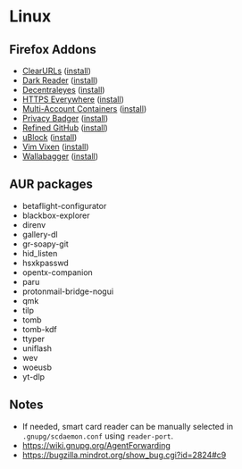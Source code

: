 # Linux

## Firefox Addons

- [ClearURLs](https://gitlab.com/KevinRoebert/ClearUrls) ([install](https://addons.mozilla.org/en-US/firefox/addon/clearurls/))
- [Dark Reader](https://github.com/darkreader/darkreader) ([install](https://addons.mozilla.org/en-US/firefox/addon/darkreader/))
- [Decentraleyes](https://git.synz.io/Synzvato/decentraleyes) ([install](https://addons.mozilla.org/en-US/firefox/addon/decentraleyes/))
- [HTTPS Everywhere](https://github.com/EFForg/https-everywhere) ([install](https://www.eff.org/https-everywhere))
- [Multi-Account Containers](https://github.com/mozilla/multi-account-containers) ([install](https://addons.mozilla.org/en-US/firefox/addon/multi-account-containers/))
- [Privacy Badger](https://github.com/EFForg/privacybadger) ([install](https://privacybadger.org/))
- [Refined GitHub](https://github.com/sindresorhus/refined-github) ([install](https://addons.mozilla.org/en-US/firefox/addon/refined-github-/))
- [uBlock](https://github.com/gorhill/uBlock) ([install](https://addons.mozilla.org/en-US/firefox/addon/ublock-origin/))
- [Vim Vixen](https://github.com/ueokande/vim-vixen) ([install](https://addons.mozilla.org/en-US/firefox/addon/vim-vixen/))
- [Wallabagger](https://github.com/wallabag/wallabagger) ([install](https://addons.mozilla.org/en-US/firefox/addon/wallabagger/))

## AUR packages

- betaflight-configurator
- blackbox-explorer
- direnv
- gallery-dl
- gr-soapy-git
- hid_listen
- hsxkpasswd
- opentx-companion
- paru
- protonmail-bridge-nogui
- qmk
- tilp
- tomb
- tomb-kdf
- ttyper
- uniflash
- wev
- woeusb
- yt-dlp

## Notes

- If needed, smart card reader can be manually selected in `.gnupg/scdaemon.conf` using `reader-port`.
- https://wiki.gnupg.org/AgentForwarding
- https://bugzilla.mindrot.org/show_bug.cgi?id=2824#c9
